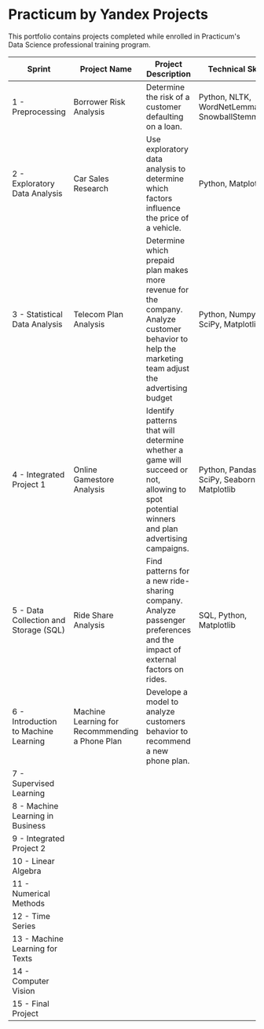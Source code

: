 # Practicum by Yandex Projects
  This portfolio contains projects completed while enrolled in Practicum's Data Science professional training program.

| Sprint      | Project Name        | Project Description    | Technical Skills        |
|-------------|---------------------|------------------------|-------------------------|
| 1 - Preprocessing | Borrower Risk Analysis | Determine the risk of a customer defaulting on a loan. | Python, NLTK, WordNetLemmatizer, SnowballStemmer|
| 2 - Exploratory Data Analysis | Car Sales Research | Use exploratory data analysis to determine which factors influence the price of a vehicle. | Python, Matplotlib |
| 3 - Statistical Data Analysis | Telecom Plan Analysis | Determine which prepaid plan makes more revenue for the company. Analyze customer behavior to help the marketing team adjust the advertising budget | Python, Numpy, SciPy, Matplotlib |
| 4 - Integrated Project 1 | Online Gamestore Analysis | Identify patterns that will determine whether a game will succeed or not, allowing to spot potential winners and plan advertising campaigns. | Python, Pandas, SciPy, Seaborn, Matplotlib |
| 5 - Data Collection and Storage (SQL) | Ride Share Analysis | Find patterns for a new ride-sharing company. Analyze passenger preferences and the impact of external factors on rides. | SQL, Python, Matplotlib |
| 6 - Introduction to Machine Learning | Machine Learning for Recommmending a Phone Plan | Develope a model to analyze customers behavior to recommend a new phone plan. | 
| 7 - Supervised Learning |
| 8 - Machine Learning in Business |
| 9 - Integrated Project 2 |
| 10 - Linear Algebra |
| 11 - Numerical Methods |
| 12 - Time Series |
| 13 - Machine Learning for Texts |
| 14 - Computer Vision |
| 15 - Final Project |






 
